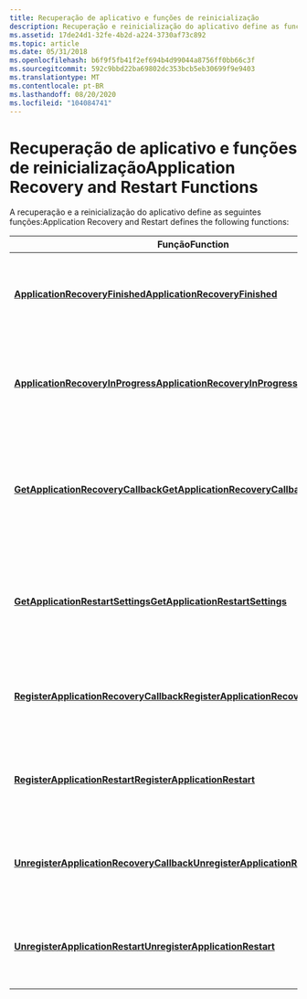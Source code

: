 ```yaml
---
title: Recuperação de aplicativo e funções de reinicialização
description: Recuperação e reinicialização do aplicativo define as funções a seguir
ms.assetid: 17de24d1-32fe-4b2d-a224-3730af73c892
ms.topic: article
ms.date: 05/31/2018
ms.openlocfilehash: b6f9f5fb41f2ef694b4d99044a8756ff0bb66c3f
ms.sourcegitcommit: 592c9bbd22ba69802dc353bcb5eb30699f9e9403
ms.translationtype: MT
ms.contentlocale: pt-BR
ms.lasthandoff: 08/20/2020
ms.locfileid: "104084741"
---
```

# <a name="application-recovery-and-restart-functions"></a><span data-ttu-id="b2618-103">Recuperação de aplicativo e funções de reinicialização</span><span class="sxs-lookup"><span data-stu-id="b2618-103">Application Recovery and Restart Functions</span></span>

<span data-ttu-id="b2618-104">A recuperação e a reinicialização do aplicativo define as seguintes funções:</span><span class="sxs-lookup"><span data-stu-id="b2618-104">Application Recovery and Restart defines the following functions:</span></span>



| <span data-ttu-id="b2618-105">Função</span><span class="sxs-lookup"><span data-stu-id="b2618-105">Function</span></span>                                                                               | <span data-ttu-id="b2618-106">Descrição</span><span class="sxs-lookup"><span data-stu-id="b2618-106">Description</span></span>                                                                                |
|----------------------------------------------------------------------------------------|--------------------------------------------------------------------------------------------|
| [<span data-ttu-id="b2618-107">**ApplicationRecoveryFinished**</span><span class="sxs-lookup"><span data-stu-id="b2618-107">**ApplicationRecoveryFinished**</span></span>](/windows/win32/api/winbase/nf-winbase-applicationrecoveryfinished)                     | <span data-ttu-id="b2618-108">Indica que o aplicativo de chamada concluiu sua recuperação de dados.</span><span class="sxs-lookup"><span data-stu-id="b2618-108">Indicates that the calling application has completed its data recovery.</span></span>                    |
| [<span data-ttu-id="b2618-109">**ApplicationRecoveryInProgress**</span><span class="sxs-lookup"><span data-stu-id="b2618-109">**ApplicationRecoveryInProgress**</span></span>](/windows/win32/api/winbase/nf-winbase-applicationrecoveryinprogress)                 | <span data-ttu-id="b2618-110">Indica que o aplicativo de chamada está continuando a recuperar dados.</span><span class="sxs-lookup"><span data-stu-id="b2618-110">Indicates that the calling application is continuing to recover data.</span></span>                      |
| [<span data-ttu-id="b2618-111">**GetApplicationRecoveryCallback**</span><span class="sxs-lookup"><span data-stu-id="b2618-111">**GetApplicationRecoveryCallback**</span></span>](/windows/win32/api/winbase/nf-winbase-getapplicationrecoverycallback)               | <span data-ttu-id="b2618-112">Recupera um ponteiro para a rotina de retorno de chamada de recuperação registrada para o processo especificado.</span><span class="sxs-lookup"><span data-stu-id="b2618-112">Retrieves a pointer to the recovery callback routine registered for the specified process.</span></span> |
| [<span data-ttu-id="b2618-113">**GetApplicationRestartSettings**</span><span class="sxs-lookup"><span data-stu-id="b2618-113">**GetApplicationRestartSettings**</span></span>](/windows/win32/api/winbase/nf-winbase-getapplicationrestartsettings)                 | <span data-ttu-id="b2618-114">Recupera as informações de reinicialização registradas para o processo especificado.</span><span class="sxs-lookup"><span data-stu-id="b2618-114">Retrieves the restart information registered for the specified process.</span></span>                    |
| [<span data-ttu-id="b2618-115">**RegisterApplicationRecoveryCallback**</span><span class="sxs-lookup"><span data-stu-id="b2618-115">**RegisterApplicationRecoveryCallback**</span></span>](/windows/win32/api/winbase/nf-winbase-registerapplicationrecoverycallback)     | <span data-ttu-id="b2618-116">Registra a instância ativa de um aplicativo para recuperação.</span><span class="sxs-lookup"><span data-stu-id="b2618-116">Registers the active instance of an application for recovery.</span></span>                              |
| [<span data-ttu-id="b2618-117">**RegisterApplicationRestart**</span><span class="sxs-lookup"><span data-stu-id="b2618-117">**RegisterApplicationRestart**</span></span>](/windows/win32/api/winbase/nf-winbase-registerapplicationrestart)                       | <span data-ttu-id="b2618-118">Registra a instância ativa de um aplicativo para reinicializar.</span><span class="sxs-lookup"><span data-stu-id="b2618-118">Registers the active instance of an application for restart.</span></span>                               |
| [<span data-ttu-id="b2618-119">**UnregisterApplicationRecoveryCallback**</span><span class="sxs-lookup"><span data-stu-id="b2618-119">**UnregisterApplicationRecoveryCallback**</span></span>](/windows/win32/api/winbase/nf-winbase-unregisterapplicationrecoverycallback) | <span data-ttu-id="b2618-120">Remove a instância ativa de um aplicativo da lista de recuperação.</span><span class="sxs-lookup"><span data-stu-id="b2618-120">Removes the active instance of an application from the recovery list.</span></span>                      |
| [<span data-ttu-id="b2618-121">**UnregisterApplicationRestart**</span><span class="sxs-lookup"><span data-stu-id="b2618-121">**UnregisterApplicationRestart**</span></span>](/windows/win32/api/winbase/nf-winbase-unregisterapplicationrestart)                   | <span data-ttu-id="b2618-122">Remove a instância ativa de um aplicativo da lista de reinicialização.</span><span class="sxs-lookup"><span data-stu-id="b2618-122">Removes the active instance of an application from the restart list.</span></span>                       |



 

 

 